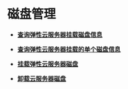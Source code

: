 # 磁盘管理<a name="ecs_03_0900"></a>

-   **[查询弹性云服务器挂载磁盘信息](查询弹性云服务器挂载磁盘信息.md)**  

-   **[查询弹性云服务器挂载的单个磁盘信息](查询弹性云服务器挂载的单个磁盘信息.md)**  

-   **[挂载弹性云服务器磁盘](挂载弹性云服务器磁盘.md)**  

-   **[卸载云服务器磁盘](卸载云服务器磁盘.md)**  


